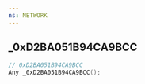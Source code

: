 ```yaml
---
ns: NETWORK
---
```

## _0xD2BA051B94CA9BCC

```c
// 0xD2BA051B94CA9BCC
Any _0xD2BA051B94CA9BCC();
```

